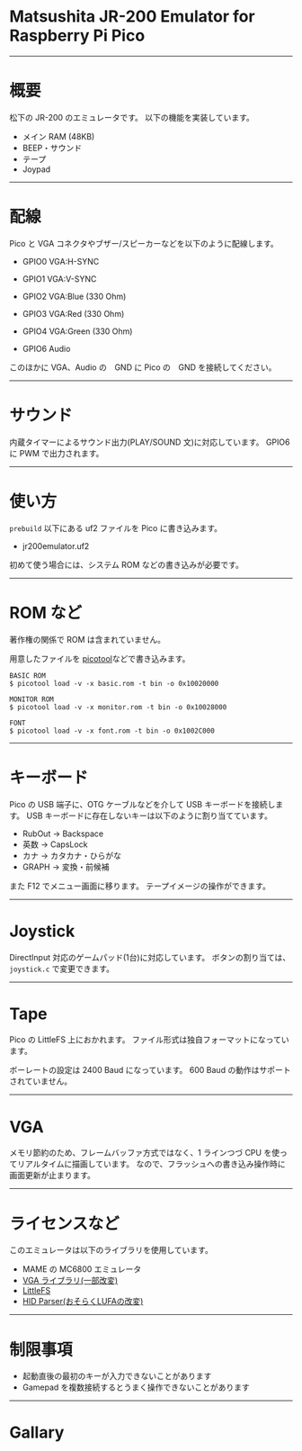 # Matsushita JR-200 Emulator for Raspberry Pi Pico

---
# 概要

松下の JR-200 のエミュレータです。
以下の機能を実装しています。

- メイン RAM (48KB)
- BEEP・サウンド
- テープ
- Joypad

---
# 配線

Pico と VGA コネクタやブザー/スピーカーなどを以下のように配線します。

- GPIO0 VGA:H-SYNC
- GPIO1 VGA:V-SYNC
- GPIO2 VGA:Blue  (330 Ohm)
- GPIO3 VGA:Red   (330 Ohm)
- GPIO4 VGA:Green (330 Ohm)

- GPIO6 Audio

このほかに VGA、Audio の　GND に Pico の　GND を接続してください。

---
# サウンド

内蔵タイマーによるサウンド出力(PLAY/SOUND 文)に対応しています。
GPIO6 に PWM で出力されます。

---
# 使い方

`prebuild` 以下にある uf2 ファイルを Pico に書き込みます。

- jr200emulator.uf2


初めて使う場合には、システム ROM などの書き込みが必要です。

---
# ROM など

著作権の関係で ROM は含まれていません。

用意したファイルを [picotool](https://github.com/raspberrypi/pico-sdk-tools/releases)などで書き込みます。

```
BASIC ROM
$ picotool load -v -x basic.rom -t bin -o 0x10020000

MONITOR ROM
$ picotool load -v -x monitor.rom -t bin -o 0x10028000

FONT 
$ picotool load -v -x font.rom -t bin -o 0x1002C000
```



---
# キーボード

Pico の USB 端子に、OTG ケーブルなどを介して USB キーボードを接続します。
USB キーボードに存在しないキーは以下のように割り当てています。

- RubOut → Backspace
- 英数    → CapsLock
- カナ    → カタカナ・ひらがな
- GRAPH  → 変換・前候補

また F12 でメニュー画面に移ります。
テープイメージの操作ができます。

---
# Joystick

DirectInput 対応のゲームパッド(1台)に対応しています。
ボタンの割り当ては、`joystick.c` で変更できます。

---
# Tape

Pico の LittleFS 上におかれます。
ファイル形式は独自フォーマットになっています。

ボーレートの設定は 2400 Baud になっています。
600 Baud の動作はサポートされていません。

---
# VGA

メモリ節約のため、フレームバッファ方式ではなく、1 ラインつづ CPU を使ってリアルタイムに描画しています。
なので、フラッシュへの書き込み操作時に画面更新が止まります。

---
# ライセンスなど

このエミュレータは以下のライブラリを使用しています。

- MAME の MC6800 エミュレータ
- [VGA ライブラリ(一部改変)](https://github.com/vha3/Hunter-Adams-RP2040-Demos/tree/master/VGA_Graphics)
- [LittleFS](https://github.com/littlefs-project/littlefs)
- [HID Parser(おそらくLUFAの改変)](https://gist.github.com/SelvinPL/99fd9af4566e759b6553e912b6a163f9)

---
# 制限事項

- 起動直後の最初のキーが入力できないことがあります
- Gamepad を複数接続するとうまく操作できないことがあります

---
# Gallary


